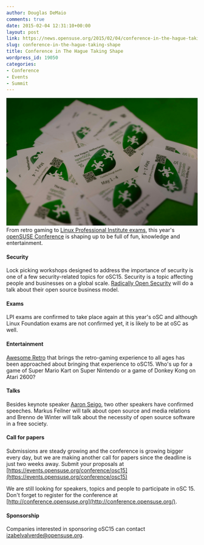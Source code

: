 ```yaml
---
author: Douglas DeMaio
comments: true
date: 2015-02-04 12:31:10+00:00
layout: post
link: https://news.opensuse.org/2015/02/04/conference-in-the-hague-taking-shape/
slug: conference-in-the-hague-taking-shape
title: Conference in The Hague Taking Shape
wordpress_id: 19050
categories:
- Conference
- Events
- Summit
---
```


[![](/wp-content/uploads/2015/02/DSC_0464.jpg)](/wp-content/uploads/2015/02/DSC_0464.jpg)From retro gaming to [Linux Professional Institute exams](http://www.lpi.org/linux-certifications), this year's [openSUSE Conference](https://events.opensuse.org/conference/osc15) is shaping up to be full of fun, knowledge and entertainment.


#### Security


Lock picking workshops designed to address the importance of security is one of a few security-related topics for oSC15. Security is a topic affecting people and businesses on a global scale. [Radically Open Security](https://radicallyopensecurity.com/) will do a talk about their open source business model.

<!-- more -->


#### Exams


LPI exams are confirmed to take place again at this year's oSC and although Linux Foundation exams are not confirmed yet, it is likely to be at oSC as well.


#### Entertainment


[Awesome Retro](http://awesomeretro.org/) that brings the retro-gaming experience to all ages has been approached about bringing that experience to oSC15. Who's up for a game of Super Mario Kart on Super Nintendo or a game of Donkey Kong on Atari 2600?


#### Talks


Besides keynote speaker [Aaron Seigo](http://en.wikipedia.org/wiki/Aaron_Seigo), two other speakers have confirmed speeches. Markus Feilner will talk about open source and media relations and Brenno de Winter will talk about the necessity of open source software in a free society.


#### Call for papers


Submissions are steady growing and the conference is growing bigger every day, but we are making another call for papers since the deadline is just two weeks away. Submit your proposals at [https://events.opensuse.org/conference/osc15](https://events.opensuse.org/conference/osc15)

We are still looking for speakers, topics and people to participate in oSC 15. Don't forget to register for the conference at [http://conference.opensuse.org](http://conference.opensuse.org/).


#### Sponsorship


Companies interested in sponsoring oSC15 can contact [izabelvalverde@opensuse.org](mailto:izabelvalverde@opensuse.org).
